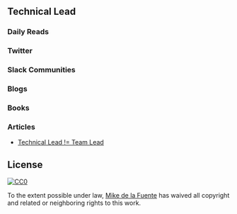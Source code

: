 ## Technical Lead
### Daily Reads

### Twitter

### Slack Communities

### Blogs

### Books

### Articles
- [Technical Lead != Team Lead](https://dzone.com/articles/technical-lead-team-lead) 

## License

[![CC0](https://mirrors.creativecommons.org/presskit/buttons/88x31/svg/cc-zero.svg)](https://creativecommons.org/publicdomain/zero/1.0/)

To the extent possible under law, [Mike de la Fuente](http://twitter.highfiveboom.com) has waived all copyright and related or neighboring rights to this work.
